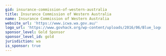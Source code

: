 ```yaml
---
gid: insurance-commission-of-western-australia
title: Insurance Commission of Western Australia
name: Insurance Commission of Western Australia
website_url: 'https://www.icwa.wa.gov.au/'
logo_url: 'https://www.govhack.org/wp-content/uploads/2016/06/Blue_logo_final.png'
sponsor_level: Gold Sponsor
sponsor_level_id: gold
jurisdiction: wa
is_sponsor: true
---
```


